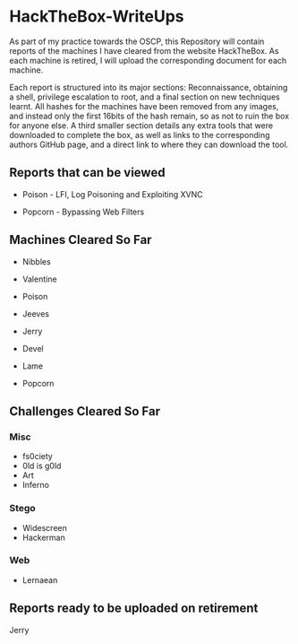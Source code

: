 # HackTheBox-WriteUps

As part of my practice towards the OSCP, this Repository will contain reports of the machines I have cleared from the website HackTheBox. As each machine is retired, I will upload the corresponding document for each machine.

Each report is structured into its major sections: Reconnaissance, obtaining a shell, privilege escalation to root, and a final section on new techniques learnt. All hashes for the machines have been removed from any images, and instead only the first 16bits of the hash remain, so as not to ruin the box for anyone else. A third smaller section details any extra tools that were downloaded to complete the box, as well as links to the corresponding authors GitHub page, and a direct link to where they can download the tool. 

## Reports that can be viewed ##

 - Poison  - LFI, Log Poisoning and Exploiting XVNC

 - Popcorn - Bypassing Web Filters

## Machines Cleared So Far ###

 - Nibbles

 - Valentine

 - Poison

 - Jeeves

 - Jerry

 - Devel

 - Lame

 - Popcorn

## Challenges Cleared So Far ###

### Misc ###
  - fs0ciety
  - 0ld is g0ld
  - Art
  - Inferno


### Stego ###
  - Widescreen
  - Hackerman


### Web ###
  - Lernaean 
 



## Reports ready to be uploaded on retirement ###

Jerry
